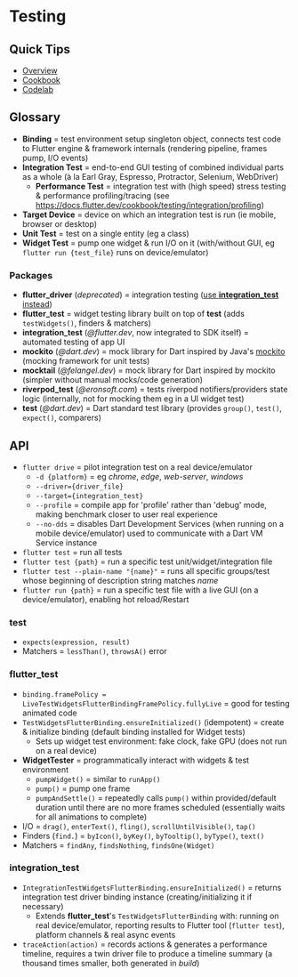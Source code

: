 # Testing

## Quick Tips

* [Overview](https://docs.flutter.dev/testing)
* [Cookbook](https://docs.flutter.dev/cookbook/testing)
* [Codelab](https://codelabs.developers.google.com/codelabs/flutter-app-testing)

## Glossary

* **Binding** = test environment setup singleton object, connects test code to Flutter engine & framework internals (rendering pipeline, frames pump, I/O events)
* **Integration Test** = end-to-end GUI testing of combined individual parts as a whole (à la Earl Gray, Espresso, Protractor, Selenium, WebDriver)
  * **Performance Test** = integration test with (high speed) stress testing & performance profiling/tracing (see <https://docs.flutter.dev/cookbook/testing/integration/profiling>)
* **Target Device** = device on which an integration test is run (ie mobile, browser or desktop)
* **Unit Test** = test on a single entity (eg a class)
* **Widget Test** = pump one widget & run I/O on it (with/without GUI, eg `flutter run {test_file}` runs on device/emulator)

### Packages

* **flutter_driver** (_deprecated_) = integration testing ([use **integration_test** instead](https://docs.flutter.dev/release/breaking-changes/flutter-driver-migration))
* **flutter_test** = widget testing library built on top of **test** (adds `testWidgets()`, finders & matchers)
* **integration_test** (_@flutter.dev_, now integrated to SDK itself) = automated testing of app UI
* **mockito** (_@dart.dev_) = mock library for Dart inspired by Java's [mockito](https://github.com/mockito/mockito) (mocking framework for unit tests)
* **mocktail** (_@felangel.dev_) = mock library for Dart inspired by mockito (simpler without manual mocks/code generation)
* **riverpod_test** (_@eronsoft.com_) = tests riverpod notifiers/providers state logic (internally, not for mocking them eg in a UI widget test)
* **test** (_@dart.dev_) = Dart standard test library (provides `group()`, `test()`, `expect()`, comparers)

## API

* `flutter drive` = pilot integration test on a real device/emulator
  * `-d {platform}` = eg _chrome_, _edge_, _web-server_, _windows_
  * `--driver={driver_file}`
  * `--target={integration_test}`
  * `--profile` = compile app for 'profile' rather than 'debug' mode, making benchmark closer to user real experience
  * `--no-dds` = disables Dart Development Services (when running on a mobile device/emulator) used to communicate with a Dart VM Service instance
* `flutter test` = run all tests
* `flutter test {path}` = run a specific test unit/widget/integration file
* `flutter test --plain-name "{name}"` = runs all specific groups/test whose beginning of description string matches _name_
* `flutter run {path}` = run a specific test file with a live GUI (on a device/emulator), enabling hot reload/Restart

### test

* `expects(expression, result)`
* Matchers = `lessThan()`, `throwsA()` error

### flutter_test

* `binding.framePolicy = LiveTestWidgetsFlutterBindingFramePolicy.fullyLive` = good for testing animated code
* `TestWidgetsFlutterBinding.ensureInitialized()` (idempotent) = create & initialize binding (default binding installed for Widget tests)
  * Sets up widget test environment: fake clock, fake GPU (does not run on a real device)
* **WidgetTester** = programmatically interact with widgets & test environment
  * `pumpWidget()` = similar to `runApp()`
  * `pump()` = pump one frame
  * `pumpAndSettle()` = repeatedly calls `pump()` within provided/default duration until there are no more frames scheduled (essentially waits for all animations to complete)
* I/O = `drag()`, `enterText()`, `fling()`, `scrollUntilVisible()`, `tap()`
* Finders (`find.`) = `byIcon()`, `byKey()`, `byTooltip()`, `byType()`, `text()`
* Matchers = `findAny`, `findsNothing`, `findsOne(Widget)`

### integration_test

* `IntegrationTestWidgetsFlutterBinding.ensureInitialized()` = returns integration test driver binding instance (creating/initializing it if necessary)
  * Extends **flutter_test**'s `TestWidgetsFlutterBinding` with: running on real device/emulator, reporting results to Flutter tool (`flutter test`), platform channels & real async events
* `traceAction(action)` = records actions & generates a performance timeline, requires a twin driver file to produce a timeline summary (a thousand times smaller, both generated in _build_)
